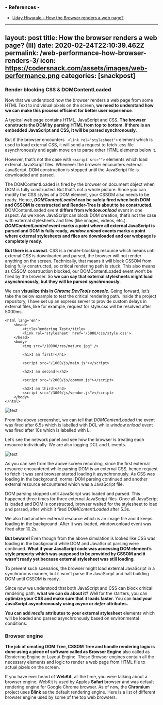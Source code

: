 
### - References -

- [Uday Hiwarale - How the Browser renders a web page?](https://itnext.io/how-the-browser-renders-a-web-page-dom-cssom-and-rendering-df10531c9969)

---
layout: post
title:  How the browser renders a web page? (III)
date:   2020-02-24T22:10:39.462Z
permalink: /web-performance-how-browser-renders-3/
icon: https://codersnack.com/assets/images/web-performance.png
categories: [snackpost]
---
### Render blocking CSS & DOMContentLoaded

Now that we understood how the browser renders a web page from some HTML Text to individual pixels on the screen, **we need to understand how we can make this process efficient for better user experience**.

A typical web page contains HTML, JavaScript and CSS. **The browser constructs the DOM by parsing HTML from top to bottom. If there is an embedded JavaScript and CSS, it will be parsed synchronously**.

But if the browser encounters ``` <link rel="stylesheet">```  element which is used to load external CSS, it will send a request to fetch .css file asynchronously and again move on to parse other HTML elements below it.

However, that’s not the case with ``` <script src=""> ```  elements which load external JavaScript files. Whenever the browser encounters external JavaScript, DOM construction is stopped until the JavaScript file is downloaded and parsed.

The DOMContentLoaded is fired by the browser on document object when DOM is fully constructed. But that’s not a whole picture. Since you can modify the CSS styles of a DOM element, your CSSOM also needs to be ready. Hence, ***DOMContentLoaded* can be safely fired when both DOM and CSSOM is constructed and Render-Tree is about to be constructed**.
DOMContentLoaded event **differs from *window.onload*** event in one aspect. As we know JavaScript can block DOM creation, that’s not the case with external stylesheets and files (like images, videos, etc.). ***DOMContentLoaded* event marks a point where all external JavaScript is parsed and DOM is fully ready, *window.onload* events marks a point where external stylesheets and files are downloaded and our webpage is completely ready.**

**But there is a caveat**. CSS is a render-blocking resource which means until external CSS is downloaded and parsed, the browser will not render anything on the screen. Technically, that means it will block CSSOM from being fully constructed, so critical rendering path is stuck. This also means as CSSOM construction blocked, our DOMContentLoaded event won’t be fired by the browser. So **we can say that external stylesheets might load asynchronously, but they will be parsed synchronously**.

We can **visualize this in *Chrome DevTools console***. Going forward, let’s take the below example to test the critical rendering path. Inside the project repository, I have set up an express server to provide custom delays in external files, like for example, request for style.css will be resolved after 5000ms.
```
<html lang='en'>
    <head>
        <title>Rendering Test</title>
        <link rel='stylesheet' href='/5000/css/style.css'>
    </head>
    <body>
        <img src="/10000/res/nature.jpg" />
        
        <h1>I am first!</h1>
        
        <script src="/1000/js/main.js"></script>
        
        <h2>I am second!</h2>
        
        <script src="/2000/js/common.js"></script>
        
        <h3>I am third!</h3>
        <script src="/3000/js/vendor.js"></script>
    </body>
</html>
```
![text](https://codersnack.com/assets/images/web-performance-browser-renders-domcontentloaded-0.png)

From the above screenshot, we can tell that *DOMContentLoaded* the event was fired after 6.5s which is labelled with DCL while *window.onload* event was fired after 10s which is labelled with L.

Let’s see the network panel and see how the browser is treating each resource individually. We are also logging DCL and L events.

![text](https://codersnack.com/assets/images/web-performance-browser-renders-domcontentloaded.gif)

As you can see from the above screen recording, since the first external resource encountered while parsing DOM is an external CSS, hence request to fetch it was sent browser started loading it asynchronously. As CSS was loading in the background, normal DOM parsing continued and another external resource encountered which was a JavaScript file.

DOM parsing stopped until JavaScript was loaded and parsed. This happened three times for three external JavaScript files. Once all JavaScript is loaded and DOM is constructed, browser waited for the stylesheet to load and parsed, after which it fired *DOMContentLoaded* after 5.3s.

We also had another external resource which is an image file and it keeps loading in the background. After it was loaded, window.onload event was fired after 10.2s.

**But beware!** Even though from the above simulation is looked like CSS was loading in the background while DOM and JavaScript parsing were continued. **What if your JavaScript code was accessing DOM element’s style property which was supposed to be provided by CSSOM and it wasn’t ready yet because external stylesheet was still loading**.

To prevent such scenarios, the browser might load external JavaScript in a synchronous manner, but it won't parse the JavaScript and halt building DOM until CSSOM is ready.

Since now we understood that both JavaScript and CSS can block critical rendering path, **what we can do about it?** Well for the starters, you can **optimize your CSS and make sure that it loads faster**. You can **load your JavaScript asynchronously using *async* or *defer* attributes.**

**You can add *media* attributes to your external stylesheet** elements which will be loaded and parsed asynchronously based on environmental conditions.

### Browser engine
**The job of creating DOM Tree, CSSOM Tree and handle rendering logic is done using a piece of software called as Browser Engine** also called as Rendering Engine or Layout Engine. These Browser engines contain all the necessary elements and logic to render a web page from HTML file to actual pixels on the screen.

If you have ever heard of **WebKit**, all the time, you were talking about a browser engine. WebKit is used by Apples **Safari** browser and was default rendering engine for Google Chrome browser. As of now, the **Chromium** project uses **Blink** as the default rendering engine. Here is a list of different browser engine used by some of the top web browsers.

